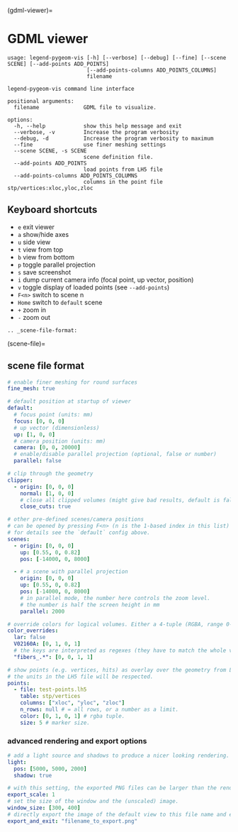 (gdml-viewer)=

# GDML viewer

```text
usage: legend-pygeom-vis [-h] [--verbose] [--debug] [--fine] [--scene SCENE] [--add-points ADD_POINTS]
                         [--add-points-columns ADD_POINTS_COLUMNS]
                         filename

legend-pygeom-vis command line interface

positional arguments:
  filename              GDML file to visualize.

options:
  -h, --help            show this help message and exit
  --verbose, -v         Increase the program verbosity
  --debug, -d           Increase the program verbosity to maximum
  --fine                use finer meshing settings
  --scene SCENE, -s SCENE
                        scene definition file.
  --add-points ADD_POINTS
                        load points from LH5 file
  --add-points-columns ADD_POINTS_COLUMNS
                        columns in the point file stp/vertices:xloc,yloc,zloc

```

## Keyboard shortcuts

- `e` exit viewer
- `a` show/hide axes
- `u` side view
- `t` view from top
- `b` view from bottom
- `p` toggle parallel projection
- `s` save screenshot
- `i` dump current camera info (focal point, up vector, position)
- `v` toggle display of loaded points (see `--add-points`)
- `F<n>` switch to scene n
- `Home` switch to `default` scene
- `+` zoom in
- `-` zoom out

```{eval-rst}
.. _scene-file-format:
```

(scene-file)=

## scene file format

```yaml
# enable finer meshing for round surfaces
fine_mesh: true

# default position at startup of viewer
default:
  # focus point (units: mm)
  focus: [0, 0, 0]
  # up vector (dimensionless)
  up: [1, 0, 0]
  # camera position (units: mm)
  camera: [0, 0, 20000]
  # enable/disable parallel projection (optional, false or number)
  parallel: false

# clip through the geometry
clipper:
  - origin: [0, 0, 0]
    normal: [1, 0, 0]
    # close all clipped volumes (might give bad results, default is false).
    close_cuts: true

# other pre-defined scenes/camera positions
# can be opened by pressing F<n> (n is the 1-based index in this list)
# for details see the `default` config above.
scenes:
  - origin: [0, 0, 0]
    up: [0.55, 0, 0.82]
    pos: [-14000, 0, 8000]

  - # a scene with parallel projection
    origin: [0, 0, 0]
    up: [0.55, 0, 0.82]
    pos: [-14000, 0, 8000]
    # in parallel mode, the number here controls the zoom level.
    # the number is half the screen height in mm
    parallel: 2000

# override colors for logical volumes. Either a 4-tuple (RGBA, range 0-1) or false.
color_overrides:
  lar: false
  V02160A: [0, 1, 0, 1]
  # the keys are interpreted as regexes (they have to match the whole volume name).
  "fibers_.*": [0, 0, 1, 1]

# show points (e.g. vertices, hits) as overlay over the geometry from LH5 files.
# the units in the LH5 file will be respected.
points:
  - file: test-points.lh5
    table: stp/vertices
    columns: ["xloc", "yloc", "zloc"]
    n_rows: null # = all rows, or a number as a limit.
    color: [0, 1, 0, 1] # rgba tuple.
    size: 5 # marker size.
```

### advanced rendering and export options

```yaml
# add a light source and shadows to produce a nicer looking rendering.
light:
  pos: [5000, 5000, 2000]
  shadow: true

# with this setting, the exported PNG files can be larger than the rendering window.
export_scale: 1
# set the size of the window and the (unscaled) image.
window_size: [300, 400]
# directly export the image of the default view to this file name and exit the viewer.
export_and_exit: "filename_to_export.png"
```

